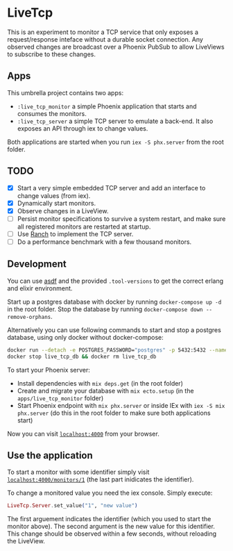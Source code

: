 # LiveTcp

This is an experiment to monitor a TCP service that only exposes a request/response inteface without a durable socket connection.
Any observed changes are broadcast over a Phoenix PubSub to allow LiveViews to subscribe to these changes.

## Apps

This umbrella project contains two apps:
- `:live_tcp_monitor` a simple Phoenix application that starts and consumes the monitors.
- `:live_tcp_server` a simple TCP server to emulate a back-end. It also exposes an API through iex to change values.

Both applications are started when you run `iex -S phx.server` from the root folder.

## TODO

- [x] Start a very simple embedded TCP server and add an interface to change values (from iex).
- [x] Dynamically start monitors.
- [x] Observe changes in a LiveView.
- [ ] Persist monitor specifications to survive a system restart,
      and make sure all registered monitors are restarted at startup.
- [ ] Use [Ranch](https://ninenines.eu/docs/en/ranch/2.1/guide/) to implement the TCP server.
- [ ] Do a performance benchmark with a few thousand monitors.

## Development

You can use [asdf](https://github.com/asdf-vm/asdf) and the provided `.tool-versions` to get the
correct erlang and elixir environment.

Start up a postgres database with docker by running `docker-compose up -d` in the root folder.
Stop the database by running `docker-compose down --remove-orphans`.

Alternatively you can use following commands to start and stop a postgres database,
using only docker without docker-compose:
```sh
docker run --detach -e POSTGRES_PASSWORD="postgres" -p 5432:5432 --name live_tcp_db postgres
docker stop live_tcp_db && docker rm live_tcp_db
```

To start your Phoenix server:

  * Install dependencies with `mix deps.get` (in the root folder)
  * Create and migrate your database with `mix ecto.setup` (in the `apps/live_tcp_monitor` folder)
  * Start Phoenix endpoint with `mix phx.server` or inside IEx with `iex -S mix phx.server`
    (do this in the root folder to make sure both applications start)

Now you can visit [`localhost:4000`](http://localhost:4000) from your browser.

## Use the application

To start a monitor with some identifier simply visit [`localhost:4000/monitors/1`](http://localhost:4000/monitors/1)
(the last part inidicates the identifier).

To change a monitored value you need the iex console. Simply execute:
```elixir
LiveTcp.Server.set_value("1", "new value")
```
The first arguement indicates the identifier (which you used to start the monitor above). The second argument is the new
value for this identifier. This change should be observed within a few seconds, without reloading the LiveView.
